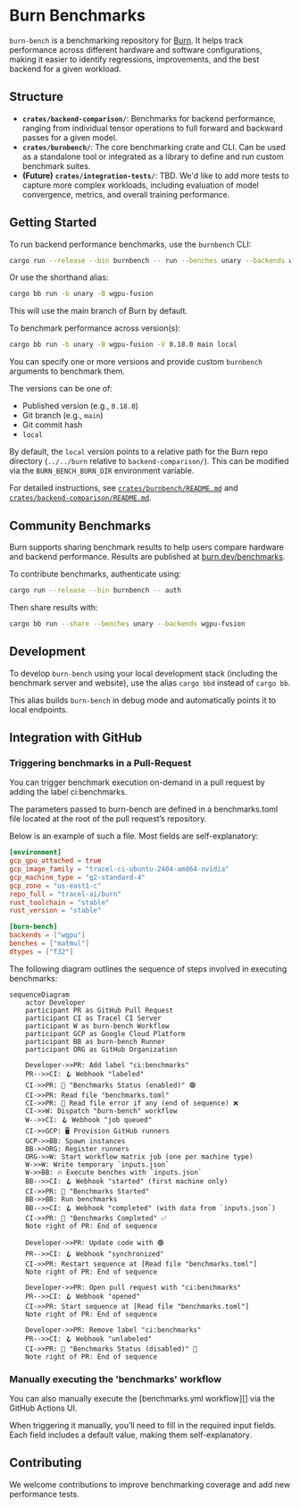 # Burn Benchmarks

`burn-bench` is a benchmarking repository for [Burn](https://github.com/tracel-ai/burn). It helps
track performance across different hardware and software configurations, making it easier to
identify regressions, improvements, and the best backend for a given workload.

## Structure

- **`crates/backend-comparison/`**: Benchmarks for backend performance, ranging from individual tensor
  operations to full forward and backward passes for a given model.
- **`crates/burnbench/`**: The core benchmarking crate and CLI. Can be used as a standalone tool or
  integrated as a library to define and run custom benchmark suites.
- **(Future)** **`crates/integration-tests/`**: TBD. We'd like to add more tests to capture more complex
  workloads, including evaluation of model convergence, metrics, and overall training performance.

## Getting Started

To run backend performance benchmarks, use the `burnbench` CLI:

```sh
cargo run --release --bin burnbench -- run --benches unary --backends wgpu-fusion
```

Or use the shorthand alias:

```sh
cargo bb run -b unary -B wgpu-fusion
```

This will use the main branch of Burn by default.

To benchmark performance across version(s):

```sh
cargo bb run -b unary -B wgpu-fusion -V 0.18.0 main local
```

You can specify one or more versions and provide custom `burnbench` arguments to benchmark them.

The versions can be one of:

- Published version (e.g., `0.18.0`)
- Git branch (e.g., `main`)
- Git commit hash
- `local`

By default, the `local` version points to a relative path for the Burn repo directory (`../../burn`
relative to `backend-comparison/`). This can be modified via the `BURN_BENCH_BURN_DIR` environment
variable.

For detailed instructions, see [`crates/burnbench/README.md`](./crates/burnbench/README.md) and
[`crates/backend-comparison/README.md`](./crates/backend-comparison/README.md).

## Community Benchmarks

Burn supports sharing benchmark results to help users compare hardware and backend performance.
Results are published at [burn.dev/benchmarks](https://burn.dev/benchmarks/community-benchmarks).

To contribute benchmarks, authenticate using:

```sh
cargo run --release --bin burnbench -- auth
```

Then share results with:

```sh
cargo bb run --share --benches unary --backends wgpu-fusion
```

## Development

To develop `burn-bench` using your local development stack (including the benchmark server and website),
use the alias `cargo bbd` instead of `cargo bb`.

This alias builds `burn-bench` in debug mode and automatically points it to local endpoints.

## Integration with GitHub

### Triggering benchmarks in a Pull-Request

You can trigger benchmark execution on-demand in a pull request by adding the label ci:benchmarks.

The parameters passed to burn-bench are defined in a benchmarks.toml file located at the root of the pull request’s repository.

Below is an example of such a file. Most fields are self-explanatory:

```toml
[environment]
gcp_gpu_attached = true
gcp_image_family = "tracel-ci-ubuntu-2404-amd64-nvidia"
gcp_machine_type = "g2-standard-4"
gcp_zone = "us-east1-c"
repo_full = "tracel-ai/burn"
rust_toolchain = "stable"
rust_version = "stable"

[burn-bench]
backends = ["wgpu"]
benches = ["matmul"]
dtypes = ["f32"]
```

The following diagram outlines the sequence of steps involved in executing benchmarks:

```mermaid
sequenceDiagram
    actor Developer
    participant PR as GitHub Pull Request
    participant CI as Tracel CI Server
    participant W as burn-bench Workflow
    participant GCP as Google Cloud Platform
    participant BB as burn-bench Runner
    participant ORG as GitHub Organization

    Developer->>PR: Add label "ci:benchmarks"
    PR-->>CI: 🪝 Webhook "labeled"
    CI->>PR: 💬 "Benchmarks Status (enabled)" 🟢
    CI->>PR: Read file "benchmarks.toml"
    CI->>PR: 💬 Read file error if any (end of sequence) ❌
    CI->>W: Dispatch "burn-bench" workflow
    W-->>CI: 🪝 Webhook "job queued"
    CI->>GCP: 🖥️ Provision GitHub runners
    GCP->>BB: Spawn instances
    BB->>ORG: Register runners
    ORG->>W: Start workflow matrix job (one per machine type)
    W->>W: Write temporary `inputs.json`
    W->>BB: 🔥 Execute benches with `inputs.json`
    BB-->>CI: 🪝 Webhook "started" (first machine only)
    CI->>PR: 💬 "Benchmarks Started"
    BB->>BB: Run benchmarks
    BB-->>CI: 🪝 Webhook "completed" (with data from `inputs.json`)
    CI->>PR: 💬 "Benchmarks Completed" ✅
    Note right of PR: End of sequence

    Developer->>PR: Update code with 🟢
    PR-->>CI: 🪝 Webhook "synchronized"
    CI->>PR: Restart sequence at [Read file "benchmarks.toml"]
    Note right of PR: End of sequence

    Developer->>PR: Open pull request with "ci:benchmarks"
    PR-->>CI: 🪝 Webhook "opened"
    CI->>PR: Start sequence at [Read file "benchmarks.toml"]
    Note right of PR: End of sequence

    Developer->>PR: Remove label "ci:benchmarks"
    PR-->>CI: 🪝 Webhook "unlabeled"
    CI->>PR: 💬 "Benchmarks Status (disabled)" 🔴
    Note right of PR: End of sequence
```

### Manually executing the 'benchmarks' workflow

You can also manually execute the [benchmarks.yml workflow][] via the GitHub Actions UI.

When triggering it manually, you’ll need to fill in the required input fields. Each field includes a default value, making them self-explanatory.

## Contributing

We welcome contributions to improve benchmarking coverage and add new performance tests.

[`benchmarks.yml` workflow]: https://github.com/tracel-ai/burn-bench/actions/workflows/benchmarks.yml
